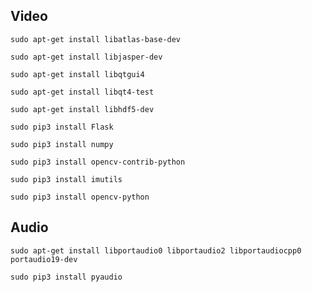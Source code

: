 
## Video

```
sudo apt-get install libatlas-base-dev

sudo apt-get install libjasper-dev

sudo apt-get install libqtgui4

sudo apt-get install libqt4-test

sudo apt-get install libhdf5-dev

sudo pip3 install Flask

sudo pip3 install numpy

sudo pip3 install opencv-contrib-python

sudo pip3 install imutils

sudo pip3 install opencv-python
```


## Audio

`sudo apt-get install libportaudio0 libportaudio2 libportaudiocpp0 portaudio19-dev`

`sudo pip3 install pyaudio`
